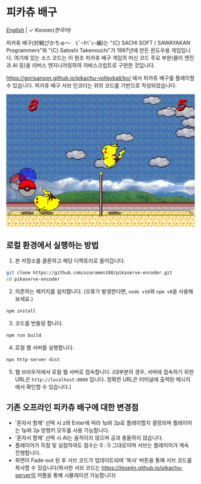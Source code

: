# 피카츄 배구

[_English_](README.md) | _&check;_ _Korean(한국어)_

피카츄 배구(対戦ぴかちゅ～　ﾋﾞｰﾁﾊﾞﾚｰ編)는 "(C) SACHI SOFT / SAWAYAKAN Programmers"와 "(C) Satoshi Takenouchi"가 1997년에 만든 윈도우용 게임입니다. 여기에 있는 소스 코드는 이 원조 피카츄 배구 게임의 머신 코드 주요 부분(물리 엔진과 AI 등)을 리버스 엔지니어링하여 자바스크립트로 구현한 것입니다.

https://gorisanson.github.io/pikachu-volleyball/ko/ 에서 피카츄 배구를 플레이할 수 있습니다. 피카츄 배구 서브 인코더는 위의 코드를 기반으로 작성되었습니다.

<img src="src/resources/assets/images/screenshot.png" alt="피카츄 배구 게임 스크린샷" width="648">

## 로컬 환경에서 실행하는 방법

1. 본 저장소를 클론하고 해당 디렉토리로 들어갑니다.

```sh
git clone https://github.com/uzaramen108/pikaserve-encoder.git
cd pikaserve-encoder
```

2. 의존하는 패키지를 설치합니다. (오류가 발생한다면, `node v16`와 `npm v8`을 사용해보세요.)

```sh
npm install
```

3. 코드를 번들링 합니다.

```sh
npm run build
```

4. 로컬 웹 서버를 실행합니다.

```sh
npx http-server dist
```

5. 웹 브라우저에서 로컬 웹 서버로 접속합니다. (대부분의 경우, 서버에 접속하기 위한 URL은 `http://localhost:8080` 입니다. 정확한 URL은 터미널에 출력된 메시지에서 확인할 수 있습니다.)

## 기존 오프라인 피카츄 배구에 대한 변경점

- '혼자서 함께' 선택 시 z와 Enter에 따라 1p와 2p로 플레이할지 결정되며 플레이어는 1p와 2p 방향키 모두를 사용 가능합니다.
- '혼자서 함께' 선택 시 AI는 움직이지 않으며 공과 충돌하지 않습니다.
- 플레이어가 득점 및 실점하여도 점수는 0 : 0 그대로이며 서브는 플레이어가 계속 진행합니다.
- 화면이 Fade-out 된 후 서브 코드가 업데이트되며 '복사' 버튼을 통해 서브 코드를 복사할 수 있습니다(복사한 서브 코드는 https://ilesejin.github.io/pikachu-server의 어플을 통해 시뮬레이션 가능합니다)

